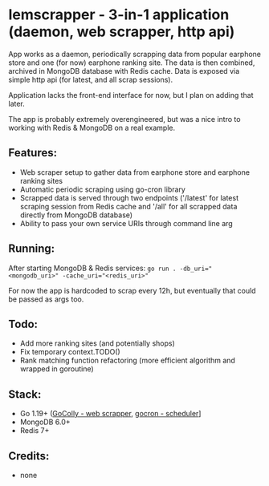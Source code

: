 # Iemscrapper - 3-in-1 application (daemon, web scrapper, http api)
App works as a daemon, periodically scrapping data from popular earphone store and one (for now) earphone ranking site. The data is then combined, archived in MongoDB database with Redis cache. Data is exposed via simple http api (for latest, and all scrap sessions).

Application lacks the front-end interface for now, but I plan on adding that later.

The app is probably extremely overengineered, but was a nice intro to working with Redis & MongoDB on a real example.

## Features:
- Web scraper setup to gather data from earphone store and earphone ranking sites
- Automatic periodic scraping using go-cron library
- Scrapped data is served through two endpoints ('/latest' for latest scraping session from Redis cache and '/all' for all scrapped data directly from MongoDB database)
- Ability to pass your own service URIs through command line arg

## Running:
After starting MongoDB & Redis services:
`go run . -db_uri="<mongodb_uri>" -cache_uri="<redis_uri>"`

For now the app is hardcoded to scrap every 12h, but eventually that could be passed as args too.

## Todo:
- Add more ranking sites (and potentially shops)
- Fix temporary context.TODO()
- Rank matching function refactoring (more efficient algorithm and wrapped in goroutine)

## Stack:
- Go 1.19+ ([GoColly - web scrapper](https://github.com/gocolly/colly), [gocron - scheduler](https://github.com/go-co-op/gocron)]
- MongoDB 6.0+
- Redis 7+

## Credits:
- none
